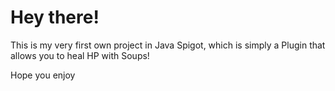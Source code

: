 # Hey there!
This is my very first own project in Java Spigot, which is simply a Plugin that allows you to heal HP with Soups!

Hope you enjoy